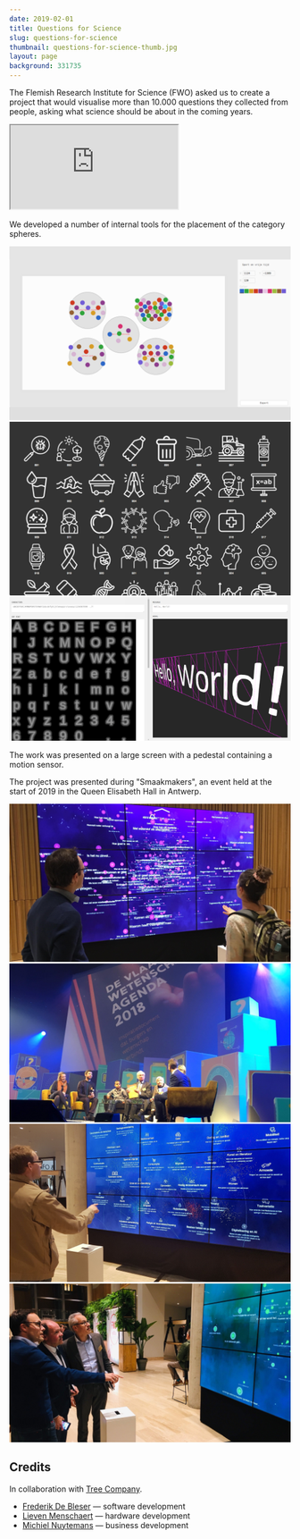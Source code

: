 ```yaml
---
date: 2019-02-01
title: Questions for Science
slug: questions-for-science
thumbnail: questions-for-science-thumb.jpg
layout: page
background: 331735
---
```

The Flemish Research Institute for Science (FWO) asked us to create a project that would visualise more than 10.000 questions they collected from people, asking what science should be about in the coming years.

<div class="embed-responsive embed-responsive-16by9">
  <iframe class="embed-responsive-item" src="https://www.youtube.com/embed/D_-ULEy5rPM"></iframe>
</div>

We developed a number of internal tools for the placement of the category spheres.

<div class="screenshot-grid">
  <img src="/media/projects/questions-for-science/placement-tool.png" alt="Placement Tool">
  <img src="/media/projects/questions-for-science/icons-tool.png" alt="Icon Checker Tool">
  <img src="/media/projects/questions-for-science/sdf-tool.png" alt="SDF Tool">
</div>

The work was presented on a large screen with a pedestal containing a motion sensor.

The project was presented during "Smaakmakers", an event held at the start of 2019 in the Queen Elisabeth Hall in Antwerp.

<div class="screenshot-grid">
  <img src="/media/projects/questions-for-science/smaakmakers-1.jpg" alt="Smaakmakers event">
  <img src="/media/projects/questions-for-science/smaakmakers-2.jpg" alt="Smaakmakers event">
  <img src="/media/projects/questions-for-science/smaakmakers-3.jpg" alt="Smaakmakers event">
  <img src="/media/projects/questions-for-science/smaakmakers-4.jpg" alt="Smaakmakers event">
</div>

## Credits

In collaboration with [Tree Company](https://treecompany.be).

- [Frederik De Bleser](https://www.enigmeta.com) — software development
- [Lieven Menschaert](https://www.enigmeta.com) — hardware development
- [Michiel Nuytemans](https://be.linkedin.com/in/michielnuytemans) — business development
